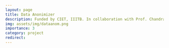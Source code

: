 ```yaml
---
layout: page
title: Data Anonimizer
description: Funded by CIET, IIITB. In collaboration with Prof. Chandrashekar Ramanathan, IIITB 
img: assets/img/dataanom.png
importance: 3
category: project
redirect: 
---
```

